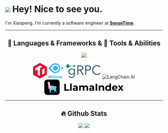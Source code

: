 
<h1><img src="https://emojis.slackmojis.com/emojis/images/1531849430/4246/blob-sunglasses.gif?1531849430" width="30"/> Hey! Nice to see you.</h1>

I'm Xiaopeng. I'm currently a software engineer at <strong><a href="https://www.sensetime.com/">SenseTime</a></strong>.


<hr>
<h2 align="center">🚀 Languages & Frameworks & 🔨 Tools & Abilities </h2>
<p align="center">
  <a href="https://skillicons.dev">
    <img src="https://skillicons.dev/icons?i=go,py,rust,latex,md,git,mysql,redis,kafka,grafana,docker,kubernetes,pytorch,fastapi,vscode,matlab,notion,postman,bash,vim,apple,linux&perline=11" />
  </a>

</p>

<p align="center">
  <img src="icons/TiDB_original.svg" alt="TiDB" height="50" />
  <img src="icons/milvus-stacked-color.svg" alt="Milvus" height="50" />
  <img src="icons/grpc-logo.svg" alt="gRPC" height="50" />
  <a><img src="https://raw.githubusercontent.com/langchain-ai/.github/main/profile/logo-dark.svg#gh-light-mode-only" alt="LangChain AI" height="50" /></a>
  <a><img src="icons/LlamaIndex.svg" alt="LlamaIndex" height="50" /></a>
</p>

<hr>
<h2 align="center">🔥 Github Stats </h2>
<p align="center"> 
  <img height="180em" src="https://github-readme-stats.vercel.app/api?username=simonwei97&show_icons=true&hide_border=true&include_all_commits=true" />
  <img height="180em" src="https://github-readme-stats.vercel.app/api/top-langs/?username=simonwei97&exclude_repo=KNN-Image-Classification&show_icons=true&hide_border=true&layout=compact&langs_count=8"/>
</p>
